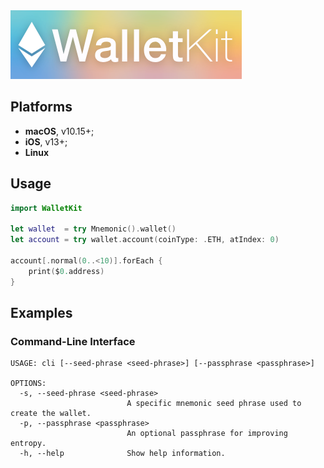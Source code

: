 <img src="WalletKit.png" />

## Platforms
- **macOS**, v10.15+;
- **iOS**, v13+;
- **Linux**

## Usage

```swift
import WalletKit

let wallet  = try Mnemonic().wallet()
let account = try wallet.account(coinType: .ETH, atIndex: 0)

account[.normal(0..<10)].forEach { 
    print($0.address)
}
```

## Examples

### Command-Line Interface
```
USAGE: cli [--seed-phrase <seed-phrase>] [--passphrase <passphrase>]

OPTIONS:
  -s, --seed-phrase <seed-phrase>
                          A specific mnemonic seed phrase used to create the wallet. 
  -p, --passphrase <passphrase>
                          An optional passphrase for improving entropy. 
  -h, --help              Show help information.
```
